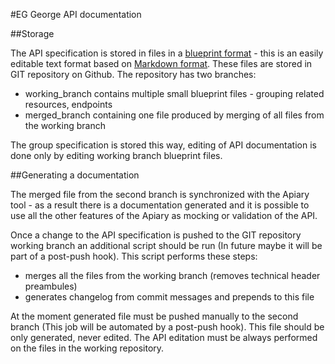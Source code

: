 #EG George API documentation

##Storage

The API specification is stored in files in a [blueprint format](http://apiary.io/blueprint) - this is an easily editable text format based on [Markdown format](http://daringfireball.net/projects/markdown/syntax).
These files are stored in GIT repository on Github.
The repository has two branches: 

- working_branch contains multiple small blueprint files - grouping related resources, endpoints 
- merged_branch containing one file produced by merging of all files from the working branch

The group specification is stored this way, editing of API documentation is done only by editing working branch blueprint files.

##Generating a documentation

The merged file from the second branch is synchronized with the Apiary tool - as a result there is a documentation generated and it is possible to use all the other features of the Apiary as mocking or validation of the API.

Once a change to the API specification is pushed to the GIT repository working branch an additional script should be run (In future maybe it will be part of a post-push hook). This script performs these steps:

- merges all the files from the working branch (removes technical header preambules)
- generates changelog from commit messages and prepends to this file

At the moment generated file must be pushed manually to the second branch (This job will be automated by a post-push hook). This file should be only generated, never edited. The API editation must be always performed on the files in the working repository.
